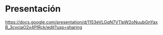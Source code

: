 # Presentación

https://docs.google.com/presentation/d/1153eVLGqN7VTlpW2oNuubGnYaxB_3cvciaO2x4PlRck/edit?usp=sharing
